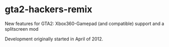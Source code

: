 gta2-hackers-remix
==================

New features for GTA2: Xbox360-Gamepad (and compatible) support and a splitscreen mod

Development originally started in April of 2012.
